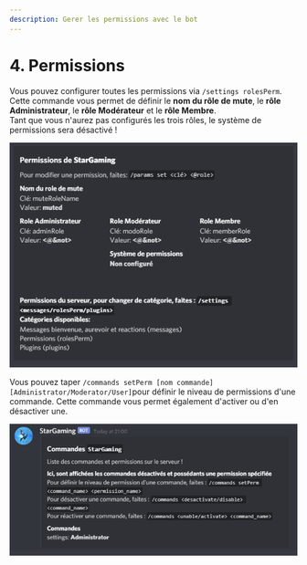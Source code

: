 ```yaml
---
description: Gerer les permissions avec le bot
---
```


# 4. Permissions

Vous pouvez configurer toutes les permissions via  `/settings rolesPerm`.  
Cette commande vous permet de définir le **nom du rôle de mute**, le **rôle Administrateur**, le **rôle Modérateur** et le **rôle Membre**.  
Tant que vous n'aurez pas configurés les trois rôles, le système de permissions sera désactivé !

![](../.gitbook/assets/permissions.png)

Vous pouvez taper `/commands setPerm [nom commande] [Administrator/Moderator/User]`pour définir le niveau de permissions d'une commande. Cette commande vous permet également d'activer ou d'en désactiver une.

![](../.gitbook/assets/commandes.png)

